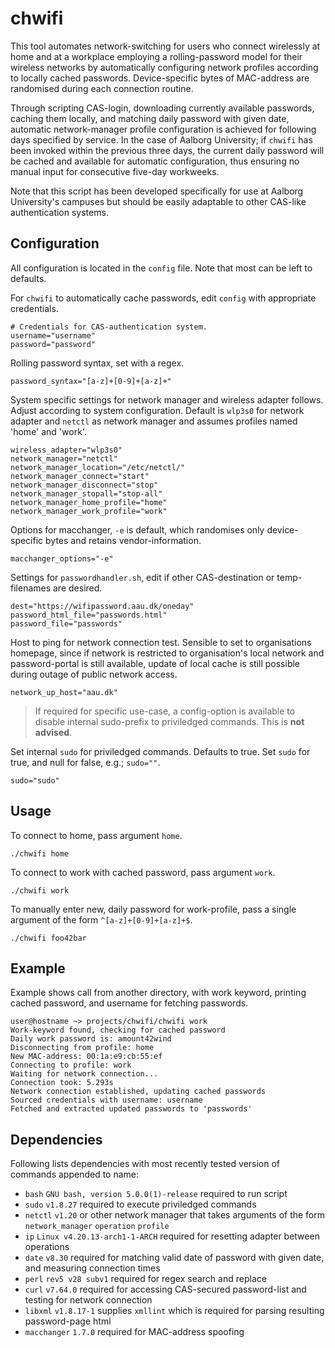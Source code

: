 # chwifi
This tool automates network-switching for users who connect wirelessly at home and at a workplace employing a rolling-password model for their wireless networks by automatically configuring network profiles according to locally cached passwords. Device-specific bytes of MAC-address are randomised during each connection routine. 

Through scripting CAS-login, downloading currently available passwords, caching them locally, and matching daily password with given date, automatic network-manager profile configuration is achieved for following days specified by service. 
In the case of Aalborg University; if `chwifi` has been invoked within the previous three days, the current daily password will be cached and available for automatic configuration, thus ensuring no manual input for consecutive five-day workweeks.

Note that this script has been developed specifically for use at Aalborg University's campuses but should be easily adaptable to other CAS-like authentication systems.

## Configuration
All configuration is located in the `config` file. Note that most can be left to defaults. 

For `chwifi` to automatically cache passwords, edit `config` with appropriate credentials.
```shell
# Credentials for CAS-authentication system.
username="username"
password="password"
```

Rolling password syntax, set with a regex.
```shell
password_syntax="[a-z]+[0-9]+[a-z]+"
```

System specific settings for network manager and wireless adapter follows. Adjust according to system configuration. Default is `wlp3s0` for network adapter and `netctl` as network manager and assumes profiles named 'home' and 'work'.
```shell
wireless_adapter="wlp3s0"
network_manager="netctl"
network_manager_location="/etc/netctl/"
network_manager_connect="start"
network_manager_disconnect="stop"
network_manager_stopall="stop-all"
network_manager_home_profile="home"
network_manager_work_profile="work"
```

Options for macchanger, `-e` is default, which randomises only device-specific bytes and retains vendor-information.
```shell
macchanger_options="-e"
```

Settings for `passwordhandler.sh`, edit if other CAS-destination or temp-filenames are desired.
```shell
dest="https://wifipassword.aau.dk/oneday"
password_html_file="passwords.html"
password_file="passwords"
```

Host to ping for network connection test. Sensible to set to organisations homepage, since if network is restricted to organisation's local network and password-portal is still available, update of local cache is still possible during outage of public network access.
```shell
network_up_host="aau.dk"
```

> If required for specific use-case, a config-option is available to disable internal sudo-prefix to priviledged commands. This is **not advised**.

Set internal `sudo` for priviledged commands. Defaults to true. Set `sudo` for true, and null for false, e.g.; `sudo=""`.
```shell
sudo="sudo"
```

## Usage
To connect to home, pass argument `home`.
```shell
./chwifi home
```

To connect to work with cached password, pass argument `work`.
```shell
./chwifi work
```

To manually enter new, daily password for work-profile, pass a single argument of the form `^[a-z]+[0-9]+[a-z]+$`.
```shell
./chwifi foo42bar
```

## Example
Example shows call from another directory, with work keyword, printing cached password, and username for fetching passwords.
```
user@hostname ~> projects/chwifi/chwifi work
Work-keyword found, checking for cached password
Daily work password is: amount42wind
Disconnecting from profile: home
New MAC-address: 00:1a:e9:cb:55:ef 
Connecting to profile: work
Waiting for network connection...
Connection took: 5.293s
Network connection established, updating cached passwords
Sourced credentials with username: username
Fetched and extracted updated passwords to 'passwords'
```

## Dependencies
Following lists dependencies with most recently tested version of commands appended to name:
- `bash` `GNU bash, version 5.0.0(1)-release` required to run script
- `sudo` `v1.8.27` required to execute priviledged commands
- `netctl` `v1.20` or other network manager that takes arguments of the form `network_manager` `operation` `profile`
- `ip` `Linux v4.20.13-arch1-1-ARCH` required for resetting adapter between operations
- `date` `v8.30` required for matching valid date of password with given date, and measuring connection times
- `perl` `rev5 v28 subv1` required for regex search and replace
- `curl` `v7.64.0` required for accessing CAS-secured password-list and testing for network connection
- `libxml` `v1.8.17-1` supplies `xmllint` which is required for parsing resulting password-page html
- `macchanger` `1.7.0` required for MAC-address spoofing

